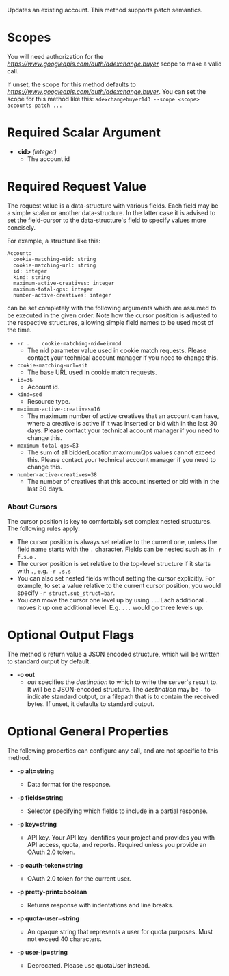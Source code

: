Updates an existing account. This method supports patch semantics.
# Scopes

You will need authorization for the *https://www.googleapis.com/auth/adexchange.buyer* scope to make a valid call.

If unset, the scope for this method defaults to *https://www.googleapis.com/auth/adexchange.buyer*.
You can set the scope for this method like this: `adexchangebuyer1d3 --scope <scope> accounts patch ...`
# Required Scalar Argument
* **&lt;id&gt;** *(integer)*
    - The account id
# Required Request Value

The request value is a data-structure with various fields. Each field may be a simple scalar or another data-structure.
In the latter case it is advised to set the field-cursor to the data-structure's field to specify values more concisely.

For example, a structure like this:
```
Account:
  cookie-matching-nid: string
  cookie-matching-url: string
  id: integer
  kind: string
  maximum-active-creatives: integer
  maximum-total-qps: integer
  number-active-creatives: integer

```

can be set completely with the following arguments which are assumed to be executed in the given order. Note how the cursor position is adjusted to the respective structures, allowing simple field names to be used most of the time.

* `-r .    cookie-matching-nid=eirmod`
    - The nid parameter value used in cookie match requests. Please contact your technical account manager if you need to change this.
* `cookie-matching-url=sit`
    - The base URL used in cookie match requests.
* `id=36`
    - Account id.
* `kind=sed`
    - Resource type.
* `maximum-active-creatives=16`
    - The maximum number of active creatives that an account can have, where a creative is active if it was inserted or bid with in the last 30 days. Please contact your technical account manager if you need to change this.
* `maximum-total-qps=83`
    - The sum of all bidderLocation.maximumQps values cannot exceed this. Please contact your technical account manager if you need to change this.
* `number-active-creatives=38`
    - The number of creatives that this account inserted or bid with in the last 30 days.


### About Cursors

The cursor position is key to comfortably set complex nested structures. The following rules apply:

* The cursor position is always set relative to the current one, unless the field name starts with the `.` character. Fields can be nested such as in `-r f.s.o` .
* The cursor position is set relative to the top-level structure if it starts with `.`, e.g. `-r .s.s`
* You can also set nested fields without setting the cursor explicitly. For example, to set a value relative to the current cursor position, you would specify `-r struct.sub_struct=bar`.
* You can move the cursor one level up by using `..`. Each additional `.` moves it up one additional level. E.g. `...` would go three levels up.


# Optional Output Flags

The method's return value a JSON encoded structure, which will be written to standard output by default.

* **-o out**
    - *out* specifies the *destination* to which to write the server's result to.
      It will be a JSON-encoded structure.
      The *destination* may be `-` to indicate standard output, or a filepath that is to contain the received bytes.
      If unset, it defaults to standard output.
# Optional General Properties

The following properties can configure any call, and are not specific to this method.

* **-p alt=string**
    - Data format for the response.

* **-p fields=string**
    - Selector specifying which fields to include in a partial response.

* **-p key=string**
    - API key. Your API key identifies your project and provides you with API access, quota, and reports. Required unless you provide an OAuth 2.0 token.

* **-p oauth-token=string**
    - OAuth 2.0 token for the current user.

* **-p pretty-print=boolean**
    - Returns response with indentations and line breaks.

* **-p quota-user=string**
    - An opaque string that represents a user for quota purposes. Must not exceed 40 characters.

* **-p user-ip=string**
    - Deprecated. Please use quotaUser instead.
